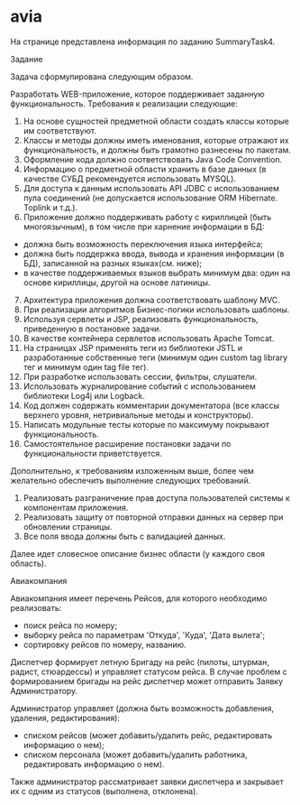 # avia
На странице представлена информация по заданию SummaryTask4.

Задание

Задача сформулирована следующим образом.

Разработать WEB-приложение, которое поддерживает заданную функциональность. Требования к реализации следующие:

 1. На основе сущностей предметной области создать классы которые им соответствуют. 
 2. Классы и методы должны иметь именования, которые отражают их функциональность, и должны быть грамотно разнесены по пакетам. 
 3. Оформление кода должно соответствовать Java Code Convention. 
 4. Информацию о предметной области хранить в базе данных (в качестве СУБД рекомендуется использовать MYSQL). 
 5. Для доступа к данным использовать API JDBC с использованием пула соединений (не допускается использование ORM Hibernate. Toplink и т.д.). 
 6. Приложение должно поддерживать работу с кириллицей (быть мноrоязычным), в том числе при харнение информации в БД:
  * должна быть возможность переключения языка интерфейса;
  * должна быть поддержка ввода, вывода и хранения информации (в БД), записанной на разных языках(см. ниже);
  * в качестве поддерживаемых языков выбрать минимум два: один на основе кириллицы, другой на основе латиницы. 
 7. Архитектура приложения должна соответствовать шаблону MVC. 
 8. При реализации алгоритмов Бизнес-погики использовать шаблоны. 
 9. Используя сервлеты и JSP, реализовать функциональность, приведенную в постановке задачи. 
 10. B качестве контейнера сервлетов использовать  Apache Tomcat.
 11. На страницах JSP применять теги из библиотеки JSTL и разработанные собственные теги (минимум один сustom tag library тег и минимум один tag file тег).
 12. При разработке использовать сессии, фильтры, слушатели. 
 13. Использовать журналирование событий с использованием библиотеки Log4j или Logback. 
 14. Код должен содержать комментарии документатора (все классы верхнего уровня, нетривиальные методы и конструкторы).  
 15. Написать модульные тесты которые по максимуму покрывают функциональность. 
 16. Самостоятельное расширение постановки задачи по функциональности приветствуется. 
 
 Дополнительно, к требованиям изложенным выше, более чем желательно обеспечить выполнение следующих требований. 
 1. Реализовать разграничение прав доступа пользователей системы к компонентам приложения. 
 2. Реализовать защиту от повторной отправки данных на сервер при обновлении страницы. 
 3. Все поля ввода должны быть с валидацией данных. 
 
 Далее идет словесное описание бизнес области (у каждого своя область).
 
 Авиакомпания 

Авиакомпания имеет перечень Рейсов, для которого необходимо реализовать:

* поиск рейса по номеру;
* выборку рейса по параметрам 'Откуда', 'Куда', 'Дата вылета';
* сортировку рейсов по номеру, названию.

Диспетчер формирует летную Бригаду на рейс (пилоты, штурман, радист, стюардессы) и управляет статусом рейса. В случае проблем с формированием бригады на рейс диспетчер может отправить Заявку Администратору.

Администратор управляет (должна быть возможность добавления, удаления, редактирования):

* списком рейсов (может добавить/удалить рейс, редактировать информацию о нем);
* списком персонала  (может добавить/удалить работника, редактировать информацию о нем).

Также администратор рассматривает заявки диспетчера и закрывает их с одним из статусов (выполнена, отклонена). 
